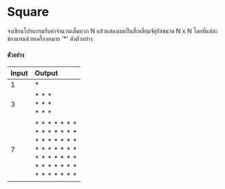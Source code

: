 # Square

จงเขียนโปรแกรมรับค่าจำนวนเต็มบวก N แล้วแสดงผลเป็นสี่เหลี่ยมจัตุรัสขนาด N x N โดยที่แต่ละช่องแทนด้วยเครื่องหมาย '*' ดังตัวอย่าง

#### ตัวอย่าง

| Input | Output |
| :---- | :----- |
|   1   | *      |
|   3   | * * * <br> * * * <br> * * * |
|   7   | * * * * * * * <br> * * * * * * * <br> * * * * * * * <br> * * * * * * * <br> * * * * * * * <br> * * * * * * * <br> * * * * * * * <br> |

